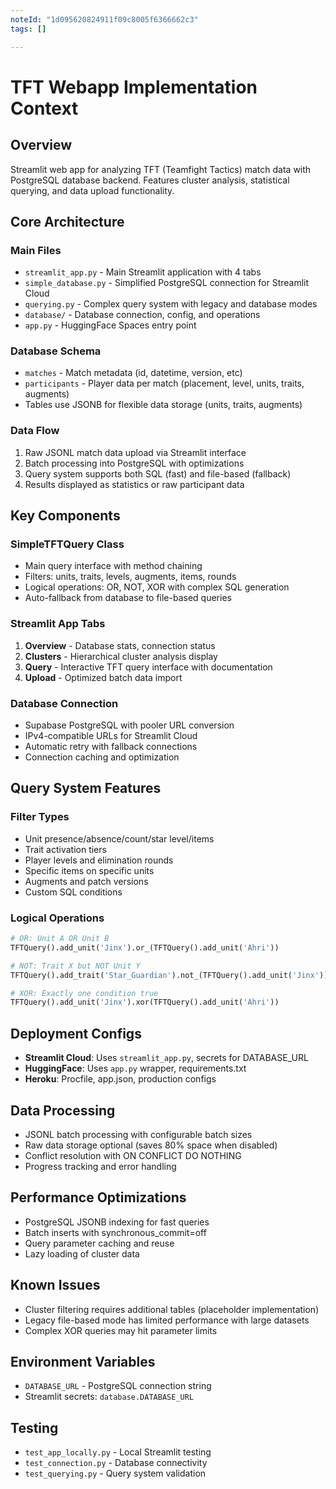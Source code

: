 ```yaml
---
noteId: "1d095620824911f09c8005f6366662c3"
tags: []

---
```


# TFT Webapp Implementation Context

## Overview
Streamlit web app for analyzing TFT (Teamfight Tactics) match data with PostgreSQL database backend. Features cluster analysis, statistical querying, and data upload functionality.

## Core Architecture

### Main Files
- `streamlit_app.py` - Main Streamlit application with 4 tabs
- `simple_database.py` - Simplified PostgreSQL connection for Streamlit Cloud
- `querying.py` - Complex query system with legacy and database modes
- `database/` - Database connection, config, and operations
- `app.py` - HuggingFace Spaces entry point

### Database Schema
- `matches` - Match metadata (id, datetime, version, etc)
- `participants` - Player data per match (placement, level, units, traits, augments)
- Tables use JSONB for flexible data storage (units, traits, augments)

### Data Flow
1. Raw JSONL match data upload via Streamlit interface
2. Batch processing into PostgreSQL with optimizations
3. Query system supports both SQL (fast) and file-based (fallback)
4. Results displayed as statistics or raw participant data

## Key Components

### SimpleTFTQuery Class
- Main query interface with method chaining
- Filters: units, traits, levels, augments, items, rounds
- Logical operations: OR, NOT, XOR with complex SQL generation
- Auto-fallback from database to file-based queries

### Streamlit App Tabs
1. **Overview** - Database stats, connection status
2. **Clusters** - Hierarchical cluster analysis display
3. **Query** - Interactive TFT query interface with documentation
4. **Upload** - Optimized batch data import

### Database Connection
- Supabase PostgreSQL with pooler URL conversion
- IPv4-compatible URLs for Streamlit Cloud
- Automatic retry with fallback connections
- Connection caching and optimization

## Query System Features

### Filter Types
- Unit presence/absence/count/star level/items
- Trait activation tiers
- Player levels and elimination rounds
- Specific items on specific units
- Augments and patch versions
- Custom SQL conditions

### Logical Operations
```python
# OR: Unit A OR Unit B
TFTQuery().add_unit('Jinx').or_(TFTQuery().add_unit('Ahri'))

# NOT: Trait X but NOT Unit Y  
TFTQuery().add_trait('Star_Guardian').not_(TFTQuery().add_unit('Jinx'))

# XOR: Exactly one condition true
TFTQuery().add_unit('Jinx').xor(TFTQuery().add_unit('Ahri'))
```

## Deployment Configs
- **Streamlit Cloud**: Uses `streamlit_app.py`, secrets for DATABASE_URL
- **HuggingFace**: Uses `app.py` wrapper, requirements.txt
- **Heroku**: Procfile, app.json, production configs

## Data Processing
- JSONL batch processing with configurable batch sizes
- Raw data storage optional (saves 80% space when disabled)
- Conflict resolution with ON CONFLICT DO NOTHING
- Progress tracking and error handling

## Performance Optimizations
- PostgreSQL JSONB indexing for fast queries
- Batch inserts with synchronous_commit=off
- Query parameter caching and reuse
- Lazy loading of cluster data

## Known Issues
- Cluster filtering requires additional tables (placeholder implementation)
- Legacy file-based mode has limited performance with large datasets
- Complex XOR queries may hit parameter limits

## Environment Variables
- `DATABASE_URL` - PostgreSQL connection string
- Streamlit secrets: `database.DATABASE_URL`

## Testing
- `test_app_locally.py` - Local Streamlit testing
- `test_connection.py` - Database connectivity
- `test_querying.py` - Query system validation